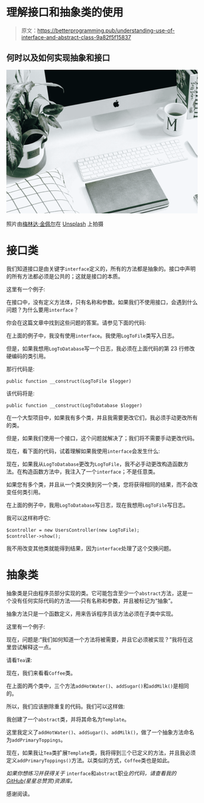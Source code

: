 # 理解接口和抽象类的使用

> 原文：<https://betterprogramming.pub/understanding-use-of-interface-and-abstract-class-9a82f5f15837>

## 何时以及如何实现抽象和接口

![](img/1cdb85e4a18230fe3928aac7ef2614af.png)

照片由[梅林达·金佩尔](https://unsplash.com/@melindagimpel?utm_source=unsplash&utm_medium=referral&utm_content=creditCopyText)在 [Unsplash](https://unsplash.com/search/photos/newspaper-calculator?utm_source=unsplash&utm_medium=referral&utm_content=creditCopyText) 上拍摄

# **接口类**

我们知道接口是由关键字`interface`定义的，所有的方法都是抽象的。接口中声明的所有方法都必须是公共的；这就是接口的本质。

这里有一个例子:

在接口中，没有定义方法体，只有名称和参数。如果我们不使用接口，会遇到什么问题？为什么要用`interface`？

你会在这篇文章中找到这些问题的答案。请参见下面的代码:

在上面的例子中，我没有使用`interface`。我使用`LogToFile`类写入日志。

但是，如果我想用`LogToDatabase`写一个日志，我必须在上面代码的第 23 行修改硬编码的类引用。

那行代码是:

```
public function __construct(LogToFile $logger)
```

该代码将是:

```
public function __construct(LogToDatabase $logger)
```

在一个大型项目中，如果我有多个类，并且我需要更改它们，我必须手动更改所有的类。

但是，如果我们使用一个接口，这个问题就解决了；我们将不需要手动更改代码。

现在，看下面的代码，试着理解如果我使用`interface`会发生什么:

现在，如果我从`LogToDatabase`更改为`LogToFile`，我不必手动更改构造函数方法。在构造函数方法中，我注入了一个`interface`；不是任意类。

如果您有多个类，并且从一个类交换到另一个类，您将获得相同的结果，而不会改变任何类引用。

在上面的例子中，我用`LogToDatabase`写日志，现在我想用`LogToFile`写日志。

我可以这样称呼它:

```
$controller = new UsersController(new LogToFile);
$controller->show();
```

我不用改变其他类就能得到结果，因为`interface`处理了这个交换问题。

# **抽象类**

抽象类是只由程序员部分实现的类。它可能包含至少一个`abstract`方法，这是一个没有任何实际代码的方法——只有名称和参数，并且被标记为“抽象”。

抽象方法只是一个函数定义，用来告诉程序员该方法必须在子类中实现。

这里有一个例子:

现在，问题是:“我们如何知道一个方法将被需要，并且它必须被实现？”我将在这里尝试解释这一点。

请看`Tea`课:

现在，我们来看看`Coffee`类。

在上面的两个类中，三个方法`addHotWater()`、`addSugar()`和`addMilk()`是相同的。

所以，我们应该删除重复的代码。我们可以这样做:

我创建了一个`abstract`类，并将其命名为`Template`。

这里我定义了`addHotWater()`、`addSugar()`、`addMilk()`，做了一个抽象方法命名为`addPrimaryToppings`。

现在，如果我让`Tea`类扩展`Template`类，我将得到三个已定义的方法，并且我必须定义`addPrimaryToppings()`方法。以类似的方式，`Coffee`类也是如此。

*如果你想练习并获得关于* `interface`和`abstract`职业*的代码，请查看我的*[*GitHub*](https://github.com/nahidulhasan/oop)*(星星总赞赏)资源库。*

感谢阅读。